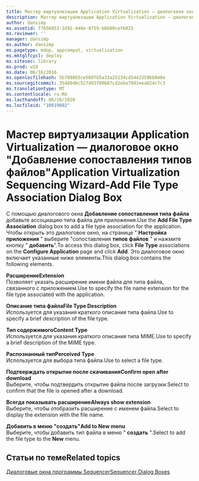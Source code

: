 ```yaml
---
title: Мастер виртуализации Application Virtualization — диалоговое окно "Добавление сопоставления типов файлов"
description: Мастер виртуализации Application Virtualization — диалоговое окно "Добавление сопоставления типов файлов"
author: dansimp
ms.assetid: f7656053-3d92-448e-8759-b6b09cef6025
ms.reviewer: ''
manager: dansimp
ms.author: dansimp
ms.pagetype: mdop, appcompat, virtualization
ms.mktglfcycl: deploy
ms.sitesec: library
ms.prod: w10
ms.date: 06/16/2016
ms.openlocfilehash: 5b7098b5ce560fb5a33a25134cd5442359bb040e
ms.sourcegitcommit: 354664bc527d93f80687cd2eba70d1eea024c7c3
ms.translationtype: MT
ms.contentlocale: ru-RU
ms.lasthandoff: 06/26/2020
ms.locfileid: "10819602"
---
```

# <span data-ttu-id="08ae2-103">Мастер виртуализации Application Virtualization — диалоговое окно "Добавление сопоставления типов файлов"</span><span class="sxs-lookup"><span data-stu-id="08ae2-103">Application Virtualization Sequencing Wizard-Add File Type Association Dialog Box</span></span>


<span data-ttu-id="08ae2-104">С помощью диалогового окна **Добавление сопоставления типа файла** добавьте ассоциацию типа файла для приложения.</span><span class="sxs-lookup"><span data-stu-id="08ae2-104">Use the **Add File Type Association** dialog box to add a file type association for the application.</span></span> <span data-ttu-id="08ae2-105">Чтобы открыть это диалоговое окно, на странице " **Настройка приложения** " выберите "сопоставления **типов файлов** " и нажмите кнопку " **добавить**".</span><span class="sxs-lookup"><span data-stu-id="08ae2-105">To access this dialog box, click **File Type** associations on the **Configure Application** page and click **Add**.</span></span> <span data-ttu-id="08ae2-106">Это диалоговое окно включает указанные ниже элементы.</span><span class="sxs-lookup"><span data-stu-id="08ae2-106">This dialog box contains the following elements.</span></span>

<a href="" id="extension"></a>**<span data-ttu-id="08ae2-107">Расширение</span><span class="sxs-lookup"><span data-stu-id="08ae2-107">Extension</span></span>**  
<span data-ttu-id="08ae2-108">Позволяет указать расширение имени файла для типа файла, связанного с приложением.</span><span class="sxs-lookup"><span data-stu-id="08ae2-108">Use to specify the file name extension for the file type associated with the application.</span></span>

<a href="" id="file-type-description"></a>**<span data-ttu-id="08ae2-109">Описание типа файла</span><span class="sxs-lookup"><span data-stu-id="08ae2-109">File Type Description</span></span>**  
<span data-ttu-id="08ae2-110">Используется для указания краткого описания типа файла.</span><span class="sxs-lookup"><span data-stu-id="08ae2-110">Use to specify a brief description of the file type.</span></span>

<a href="" id="content-type"></a>**<span data-ttu-id="08ae2-111">Тип содержимого</span><span class="sxs-lookup"><span data-stu-id="08ae2-111">Content Type</span></span>**  
<span data-ttu-id="08ae2-112">Используется для указания краткого описания типа MIME.</span><span class="sxs-lookup"><span data-stu-id="08ae2-112">Use to specify a brief description of the MIME type.</span></span>

<a href="" id="perceived-type"></a>**<span data-ttu-id="08ae2-113">Распознанный тип</span><span class="sxs-lookup"><span data-stu-id="08ae2-113">Perceived Type</span></span>**  
<span data-ttu-id="08ae2-114">Используется для выбора типа файла.</span><span class="sxs-lookup"><span data-stu-id="08ae2-114">Use to select a file type.</span></span>

<a href="" id="confirm-open-after-download"></a>**<span data-ttu-id="08ae2-115">Подтверждать открытие после скачивания</span><span class="sxs-lookup"><span data-stu-id="08ae2-115">Confirm open after download</span></span>**  
<span data-ttu-id="08ae2-116">Выберите, чтобы подтвердить открытие файла после загрузки.</span><span class="sxs-lookup"><span data-stu-id="08ae2-116">Select to confirm that the file is opened after a download.</span></span>

<a href="" id="always-show-extension"></a>**<span data-ttu-id="08ae2-117">Всегда показывать расширение</span><span class="sxs-lookup"><span data-stu-id="08ae2-117">Always show extension</span></span>**  
<span data-ttu-id="08ae2-118">Выберите, чтобы отобразить расширение с именем файла.</span><span class="sxs-lookup"><span data-stu-id="08ae2-118">Select to display the extension with the file name.</span></span>

<a href="" id="add-to-new-menu"></a>**<span data-ttu-id="08ae2-119">Добавить в меню "создать"</span><span class="sxs-lookup"><span data-stu-id="08ae2-119">Add to New menu</span></span>**  
<span data-ttu-id="08ae2-120">Выберите, чтобы добавить тип файла в меню " **создать** ".</span><span class="sxs-lookup"><span data-stu-id="08ae2-120">Select to add the file type to the **New** menu.</span></span>

## <span data-ttu-id="08ae2-121">Статьи по теме</span><span class="sxs-lookup"><span data-stu-id="08ae2-121">Related topics</span></span>


[<span data-ttu-id="08ae2-122">Диалоговые окна программы Sequencer</span><span class="sxs-lookup"><span data-stu-id="08ae2-122">Sequencer Dialog Boxes</span></span>](sequencer-dialog-boxes.md)

 

 





